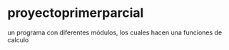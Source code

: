# proyectoprimerparcial
un programa con diferentes módulos, los cuales hacen una funciones de calculo  
